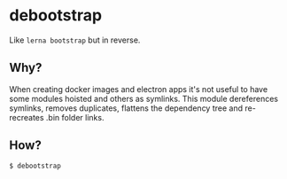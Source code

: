 # debootstrap

Like `lerna bootstrap` but in reverse.

## Why?

When creating docker images and electron apps it's not useful to have some modules hoisted and others as symlinks.  This module dereferences symlinks, removes duplicates, flattens the dependency tree and re-recreates .bin folder links.

## How?

```
$ debootstrap
```
